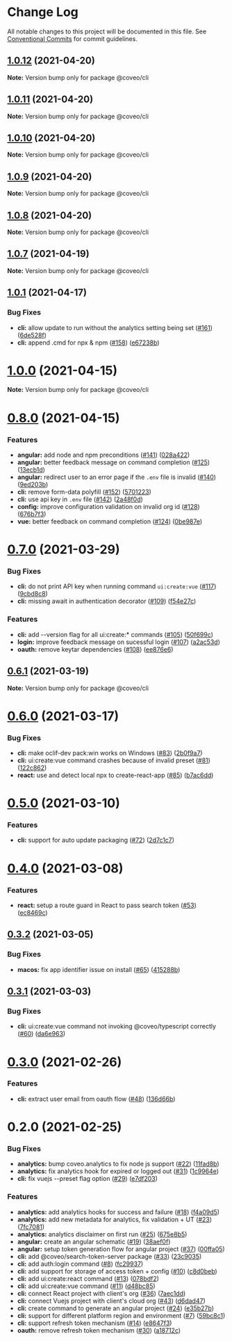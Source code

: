 # Change Log

All notable changes to this project will be documented in this file.
See [Conventional Commits](https://conventionalcommits.org) for commit guidelines.

## [1.0.12](https://github.com/coveo/cli/compare/v1.0.11...v1.0.12) (2021-04-20)

**Note:** Version bump only for package @coveo/cli





## [1.0.11](https://github.com/coveo/cli/compare/v1.0.10...v1.0.11) (2021-04-20)

**Note:** Version bump only for package @coveo/cli





## [1.0.10](https://github.com/coveo/cli/compare/v1.0.9...v1.0.10) (2021-04-20)

**Note:** Version bump only for package @coveo/cli





## [1.0.9](https://github.com/coveo/cli/compare/v1.0.8...v1.0.9) (2021-04-20)

**Note:** Version bump only for package @coveo/cli





## [1.0.8](https://github.com/coveo/cli/compare/v1.0.7...v1.0.8) (2021-04-20)

**Note:** Version bump only for package @coveo/cli





## [1.0.7](https://github.com/coveo/cli/compare/v1.0.1...v1.0.7) (2021-04-19)

**Note:** Version bump only for package @coveo/cli





## [1.0.1](https://github.com/coveo/cli/compare/v1.0.0...v1.0.1) (2021-04-17)


### Bug Fixes

* **cli:** allow update to run without the analytics setting being set ([#161](https://github.com/coveo/cli/issues/161)) ([6de528f](https://github.com/coveo/cli/commit/6de528f7bb6e57a7066c083481b2049a855c7730))
* **cli:** append .cmd for npx & npm ([#158](https://github.com/coveo/cli/issues/158)) ([e67238b](https://github.com/coveo/cli/commit/e67238b9bbe87fd65d3a69e67f3b6d8322014679))





# [1.0.0](https://github.com/coveo/cli/compare/v0.8.0...v1.0.0) (2021-04-15)

**Note:** Version bump only for package @coveo/cli





# [0.8.0](https://github.com/coveo/cli/compare/v0.7.0...v0.8.0) (2021-04-15)


### Features

* **angular:** add node and npm preconditions ([#141](https://github.com/coveo/cli/issues/141)) ([028a422](https://github.com/coveo/cli/commit/028a4221c18591335009a57faeab15d1312ea8dc))
* **angular:** better feedback message on command completion  ([#125](https://github.com/coveo/cli/issues/125)) ([13ecb1d](https://github.com/coveo/cli/commit/13ecb1d3ca6c0f376516fda828d93edd46aaf770))
* **angular:** redirect user to an error page if the `.env` file is invalid ([#140](https://github.com/coveo/cli/issues/140)) ([9ed203b](https://github.com/coveo/cli/commit/9ed203b3e949b2267ba24b3ef92059a9b84428b7))
* **cli:** remove form-data polyfill ([#152](https://github.com/coveo/cli/issues/152)) ([5701223](https://github.com/coveo/cli/commit/57012239f40adeeba364fe6cf20994549f04b26e))
* **cli:** use api key in `.env` file ([#142](https://github.com/coveo/cli/issues/142)) ([2a48f0d](https://github.com/coveo/cli/commit/2a48f0d95e74819cdc6cb5fc6352238be9b09ab5))
* **config:** improve configuration validation on invalid org id ([#128](https://github.com/coveo/cli/issues/128)) ([676b7f3](https://github.com/coveo/cli/commit/676b7f32a7b66c066f5010fe4703a646a7fa4a5e))
* **vue:** better feedback on command completion ([#124](https://github.com/coveo/cli/issues/124)) ([0be987e](https://github.com/coveo/cli/commit/0be987ef246c9f7dcde3e0230b5be59a44ec4609))





# [0.7.0](https://github.com/coveo/cli/compare/v0.6.1...v0.7.0) (2021-03-29)


### Bug Fixes

* **cli:** do not print API key when running command `ui:create:vue` ([#117](https://github.com/coveo/cli/issues/117)) ([9cbd8c8](https://github.com/coveo/cli/commit/9cbd8c88966468fa70cc162348bb7f9318791c53))
* **cli:** missing await in authentication decorator ([#109](https://github.com/coveo/cli/issues/109)) ([f54e27c](https://github.com/coveo/cli/commit/f54e27c1b634fa415cf39a655fafea863ce6ed3b))


### Features

* **cli:** add --version flag for all ui:create:* commands ([#105](https://github.com/coveo/cli/issues/105)) ([50f699c](https://github.com/coveo/cli/commit/50f699cac450f49c77f44bce590f0ab19d9cc559))
* **login:** improve feedback message on sucessful login  ([#107](https://github.com/coveo/cli/issues/107)) ([a2ac53d](https://github.com/coveo/cli/commit/a2ac53ddfb0200a377798e6217135357e5651a97))
* **oauth:** remove keytar dependencies ([#108](https://github.com/coveo/cli/issues/108)) ([ee876e6](https://github.com/coveo/cli/commit/ee876e6d3e96b5271dfe3e5e64af1c3f256f4f4b))





## [0.6.1](https://github.com/coveo/cli/compare/v0.6.0...v0.6.1) (2021-03-19)

**Note:** Version bump only for package @coveo/cli





# [0.6.0](https://github.com/coveo/cli/compare/v0.5.0...v0.6.0) (2021-03-17)


### Bug Fixes

* **cli:** make oclif-dev pack:win works on Windows ([#83](https://github.com/coveo/cli/issues/83)) ([2b0f9a7](https://github.com/coveo/cli/commit/2b0f9a74288b057efec8b5102816d53712ff421e))
* **cli:** ui:create:vue command crashes because of invalid preset ([#81](https://github.com/coveo/cli/issues/81)) ([122c862](https://github.com/coveo/cli/commit/122c8622624ffa10f0212b44de77962eaf60e786))
* **react:** use and detect local npx to create-react-app ([#85](https://github.com/coveo/cli/issues/85)) ([b7ac6dd](https://github.com/coveo/cli/commit/b7ac6ddd3f9b26d9720116268549a5ed68754afa))





# [0.5.0](https://github.com/coveo/cli/compare/v0.4.0...v0.5.0) (2021-03-10)


### Features

* **cli:** support for auto update packaging  ([#72](https://github.com/coveo/cli/issues/72)) ([2d7c1c7](https://github.com/coveo/cli/commit/2d7c1c761d9578dfb47d8a92bd5a827e6d2a4b0b))





# [0.4.0](https://github.com/coveo/cli/compare/v0.3.2...v0.4.0) (2021-03-08)

### Features

- **react:** setup a route guard in React to pass search token ([#53](https://github.com/coveo/cli/issues/53)) ([ec8469c](https://github.com/coveo/cli/commit/ec8469c9631f25f61345311f2a1ac2acde39895b))

## [0.3.2](https://github.com/coveo/cli/compare/v0.3.1...v0.3.2) (2021-03-05)

### Bug Fixes

- **macos:** fix app identifier issue on install ([#65](https://github.com/coveo/cli/issues/65)) ([415288b](https://github.com/coveo/cli/commit/415288b937df0aa0638c9d08a8ec2358086de07d))

## [0.3.1](https://github.com/coveo/cli/compare/v0.3.0...v0.3.1) (2021-03-03)

### Bug Fixes

- **cli:** ui:create:vue command not invoking @coveo/typescript correctly ([#60](https://github.com/coveo/cli/issues/60)) ([da6e963](https://github.com/coveo/cli/commit/da6e9633be6f1d90471064239f3b77d5ce8e13e8))

# [0.3.0](https://github.com/coveo/cli/compare/v0.2.0...v0.3.0) (2021-02-26)

### Features

- **cli:** extract user email from oauth flow ([#48](https://github.com/coveo/cli/issues/48)) ([136d66b](https://github.com/coveo/cli/commit/136d66b03f0682a9e53b7117272fbe41cf246487))

# 0.2.0 (2021-02-25)

### Bug Fixes

- **analytics:** bump coveo.analytics to fix node js support ([#22](https://github.com/coveo/cli/issues/22)) ([11fad8b](https://github.com/coveo/cli/commit/11fad8ba701dc6098209243f2d34ac5bdabeef5e))
- **analytics:** fix analytics hook for expired or logged out ([#31](https://github.com/coveo/cli/issues/31)) ([1c9964e](https://github.com/coveo/cli/commit/1c9964ecc02c65e6de3616c0f3e5dffa0347fbe3))
- **cli:** fix vuejs --preset flag option ([#29](https://github.com/coveo/cli/issues/29)) ([e7df203](https://github.com/coveo/cli/commit/e7df2032a01ad760e5166a161f507de74ae01192))

### Features

- **analytics:** add analytics hooks for success and failure ([#18](https://github.com/coveo/cli/issues/18)) ([f4a09d5](https://github.com/coveo/cli/commit/f4a09d58bff4e347c1d8769b92978327a5b9c831))
- **analytics:** add new metadata for analytics, fix validation + UT ([#23](https://github.com/coveo/cli/issues/23)) ([7fc7081](https://github.com/coveo/cli/commit/7fc7081891984e0c596b43f5a011ec7fe5ff91fe))
- **analytics:** analytics disclaimer on first run ([#25](https://github.com/coveo/cli/issues/25)) ([675e8b5](https://github.com/coveo/cli/commit/675e8b521bdce44438c6e1ff9d0a2a98a0962a55))
- **angular:** create an angular schematic ([#19](https://github.com/coveo/cli/issues/19)) ([38aef0f](https://github.com/coveo/cli/commit/38aef0fd358d8b8b6252f7e6bcdd02e58f2323fa))
- **angular:** setup token generation flow for angular project ([#37](https://github.com/coveo/cli/issues/37)) ([00ffa05](https://github.com/coveo/cli/commit/00ffa05d2572e0a0f9b9dc71552e569b3807bca7))
- **cli:** add @coveo/search-token-server package ([#33](https://github.com/coveo/cli/issues/33)) ([23c9035](https://github.com/coveo/cli/commit/23c9035c66dcd15fcc10c5fb038a5d1333929e52))
- **cli:** add auth:login command ([#8](https://github.com/coveo/cli/issues/8)) ([fc29937](https://github.com/coveo/cli/commit/fc2993770d1efd5633e5d8ff00c1d5105535ee59))
- **cli:** add support for storage of access token + config ([#10](https://github.com/coveo/cli/issues/10)) ([c8d0beb](https://github.com/coveo/cli/commit/c8d0bebdb33996097a4688ba568675633cce35ea))
- **cli:** add ui:create:react command ([#13](https://github.com/coveo/cli/issues/13)) ([078bdf2](https://github.com/coveo/cli/commit/078bdf2f44dd7939c00ad7811b412676ef643fa0))
- **cli:** add ui:create:vue command ([#11](https://github.com/coveo/cli/issues/11)) ([d48bc85](https://github.com/coveo/cli/commit/d48bc8594c2857b92fd221fd434e9cbd27802ff3))
- **cli:** connect React project with client's org ([#36](https://github.com/coveo/cli/issues/36)) ([7aec1dd](https://github.com/coveo/cli/commit/7aec1dd37f75be44e3e5b71cd9d8dc47dd5ea3a5))
- **cli:** connect Vuejs project with client's cloud org ([#43](https://github.com/coveo/cli/issues/43)) ([d6dad47](https://github.com/coveo/cli/commit/d6dad47cd0c056fd07a27c18f08de0780a4efcd9))
- **cli:** create command to generate an angular project ([#24](https://github.com/coveo/cli/issues/24)) ([e35b27b](https://github.com/coveo/cli/commit/e35b27b8f7a3ef03be10cf9ce3d6fb5d154328e5))
- **cli:** support for different platform region and environment ([#7](https://github.com/coveo/cli/issues/7)) ([59bc8c1](https://github.com/coveo/cli/commit/59bc8c1a17f8b2ee2b1380f9f23a131008b7bb9c))
- **cli:** support refresh token mechanism ([#14](https://github.com/coveo/cli/issues/14)) ([e8647f3](https://github.com/coveo/cli/commit/e8647f3f21c21ce85588265038571b85bb62e0f5))
- **oauth:** remove refresh token mechanism ([#30](https://github.com/coveo/cli/issues/30)) ([a18712c](https://github.com/coveo/cli/commit/a18712c70c85789ee9cbae0fb75d4c0b991262e1))
